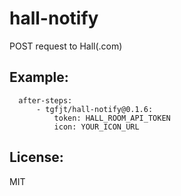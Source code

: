 # hall-notify

POST request to Hall(.com)

## Example:

```
  after-steps:
      - tgfjt/hall-notify@0.1.6:
          token: HALL_ROOM_API_TOKEN
          icon: YOUR_ICON_URL
```

## License:
MIT
